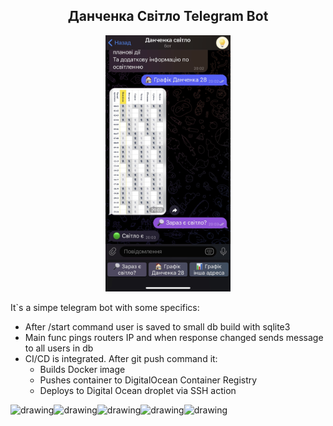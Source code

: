 <h2 align="center">Данченка Світло Telegram Bot</h2>

<p align="center">
<img src="screen.jpg" alt="drawing" width="200"/>
</p>

It`s a simpe telegram bot with some specifics:
- After /start command user is saved to small db build with sqlite3
- Main func pings routers IP and when response changed sends message to all users in db
- CI/CD is integrated. After git push command it:
  * Builds Docker image
  * Pushes container to DigitalOcean Container Registry
  * Deploys to Digital Ocean droplet via SSH action

    
   
<img src="https://upload.wikimedia.org/wikipedia/commons/thumb/c/c3/Python-logo-notext.svg/800px-Python-logo-notext.svg.png" alt="drawing" width="90"/><img src="https://d1.awsstatic.com/acs/characters/Logos/Docker-Logo_Horizontel_279x131.b8a5c41e56b77706656d61080f6a0217a3ba356d.png" alt="drawing" width="200"/><img src="https://miro.medium.com/max/828/0*DXbRQtXOJYHMmJiR" alt="drawing" width="120"/><img src="https://upload.wikimedia.org/wikipedia/commons/thumb/f/ff/DigitalOcean_logo.svg/1200px-DigitalOcean_logo.svg.png" alt="drawing" width="120"/><img src="https://upload.wikimedia.org/wikipedia/commons/thumb/8/83/Telegram_2019_Logo.svg/1200px-Telegram_2019_Logo.svg.png" alt="drawing" width="110"/>
